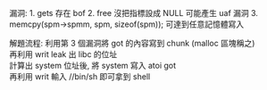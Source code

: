 漏洞:
	1. gets 存在 bof
	2. free 沒把指標設成 NULL 可能產生 uaf 漏洞
	3. memcpy(spm->spmm, spm, sizeof(spm)); 可達到任意記憶體寫入

解題流程:
	利用第 3 個漏洞將 got 的內容寫到 chunk (malloc 區塊稱之) <br>
	再利用 writ leak 出 libc 的位址 <br>
	計算出 system 位址後, 將 system 寫入 atoi got <br>
	再利用 writ 輸入 //bin/sh 即可拿到 shell <br> 